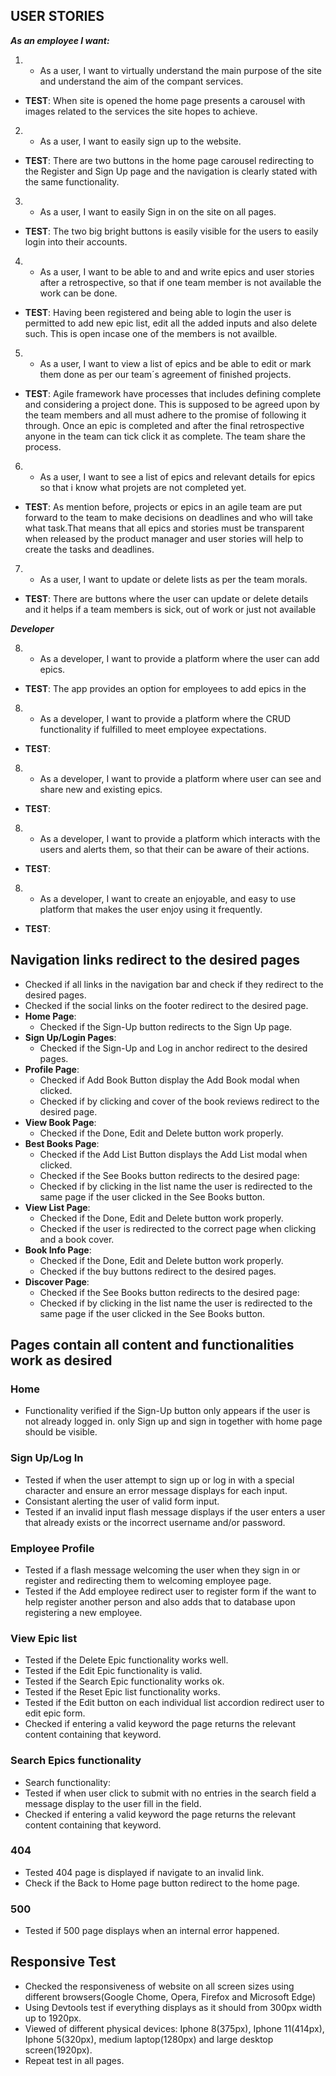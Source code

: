 ## USER STORIES

_**As an employee I want:**_

1. - As a user, I want to virtually understand the main purpose of the site and understand the aim of the compant services.

- **TEST**: When site is opened the home page presents a carousel with images related to the services the site hopes to achieve.


2.  - As a user, I want to easily sign up to the website.

- **TEST**: There are two buttons in the home page carousel redirecting to the Register and Sign Up page and the navigation is clearly stated with the same functionality.

3. - As a user, I want to easily Sign in on the site on all pages.

- **TEST**: The two big bright buttons is easily visible for the users to easily login into their accounts.

4. - As a user, I want to be able to and and write epics and user stories after a retrospective, so that if one team member is not available the work can be done.

- **TEST**: Having been registered and being able to login the user is permitted to add new epic list, edit all the added inputs and also delete such. This is open incase one of the members is not availble. 


5. - As a user, I want to view a list of epics and be able to edit or mark them done as per our team´s agreement of finished projects.

- **TEST**: Agile framework have processes that includes defining complete and considering a project done. This is supposed to be agreed upon by the team members and all must adhere to the promise of following it through. Once an epic is completed and after the final retrospective anyone in the team can tick click it as complete. The team share the process. 

6. - As a user, I want to see a list of epics and relevant details for epics so that i know what projets are not completed yet.

- **TEST**: As mention before, projects or epics in an agile team are put forward to the team to make decisions on deadlines and who will take what task.That means that all epics and stories must be transparent when released by the product manager and user stories will help to create the tasks and deadlines.

7. - As a user, I want to update or delete lists as per the team morals.

- **TEST**: There are buttons where the user can update or delete details and it helps if a team members is sick, out of work or just not available 


_**Developer**_

8. - As a developer, I want to provide a platform where the user can add epics. 

- **TEST**: The app provides an option for employees to add epics in the 

8. - As a developer, I want to provide a platform where the CRUD functionality if fulfilled to meet employee expectations.

- **TEST**: 

8. - As a developer, I want to provide a platform where user can see and share new and existing epics.

- **TEST**: 

8. - As a developer, I want to provide a platform which interacts with the users and alerts them, so that their can be aware of their actions.

- **TEST**: 

8. - As a developer, I want to create an enjoyable, and easy to use platform that makes the user enjoy using it frequently.

- **TEST**: 



## Navigation links redirect to the desired pages
- Checked if all links in the navigation bar and check if they redirect to the desired pages.
- Checked if the social links on the footer redirect to the desired page.
- **Home Page**:
    - Checked if the Sign-Up button redirects to the Sign Up page.
- **Sign Up/Login Pages**:
    - Checked if the Sign-Up and Log in anchor redirect to the desired pages.
- **Profile Page**:
    - Checked if Add Book Button display the Add Book modal when clicked.
    - Checked if by clicking and cover of the book reviews redirect to the desired page.
- **View Book Page**:
    - Checked if the Done, Edit and Delete button work properly.
- **Best Books Page**:
    - Checked if the Add List Button displays the Add List modal when clicked.
    - Checked if the See Books button redirects to the desired page:
    - Checked if by clicking in the list name the user is redirected to the same page if the user clicked in the See Books button.
- **View List Page**:
    - Checked if the Done, Edit and Delete button work properly.
    - Checked if the user is redirected to the correct page when clicking and a book cover.
- **Book Info Page**:
    - Checked if the Done, Edit and Delete button work properly.
    - Checked if the buy buttons redirect to the desired pages.
- **Discover Page**:
    - Checked if the See Books button redirects to the desired page:
    - Checked if by clicking in the list name the user is redirected to the same page if the user clicked in the See Books button.
    
## Pages contain all content and functionalities work as desired
### Home
- Functionality verified if the Sign-Up button only appears if the user is not already logged in. only Sign up and sign in together with home page should be visible.
### Sign Up/Log In
- Tested if when the user attempt to sign up or log in with a special character and ensure an error message displays for each input. 
- Consistant alerting the user of valid form input. 
- Tested if an invalid input flash message displays if the user enters a user that already exists or the incorrect username and/or password.

### Employee Profile
- Tested if a flash message welcoming the user when they sign in or register and redirecting them to welcoming employee page.
- Tested if the Add employee redirect user to register form if the want to help register another person and also adds that to database upon registering a new employee.

### View Epic list
- Tested if the Delete Epic functionality works well.
- Tested if the Edit Epic functionality is valid.
- Tested if the Search Epic functionality works ok.
- Tested if the Reset Epic list functionality works.
- Tested if the Edit button on each individual list accordion redirect user to edit epic form.
- Checked if entering a valid keyword the page returns the relevant content containing that keyword.

### Search Epics functionality
- Search functionality:
- Tested if when user click to submit with no entries in the search field a message display to the user fill in the field.
- Checked if entering a valid keyword the page returns the relevant content containing that keyword.

### 404
- Tested 404 page is displayed if navigate to an invalid link.
- Check if the Back to Home page button redirect to the home page.
### 500
- Tested if 500 page displays when an internal error happened.

## Responsive Test
- Checked the responsiveness of website on all screen sizes using different browsers(Google Chome, Opera, Firefox and Microsoft Edge)
- Using Devtools test if everything displays as it should from 300px width up to 1920px.
- Viewed of different physical devices: Iphone 8(375px), Iphone 11(414px), Iphone 5(320px), medium laptop(1280px) and large desktop screen(1920px).
- Repeat test in all pages.